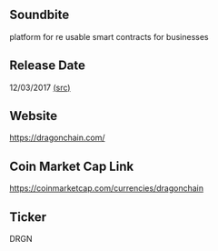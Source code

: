 ## Soundbite

platform for re usable smart contracts for businesses

## Release Date

12/03/2017 [(src)](https://coinmarketcap.com/currencies/dragonchain)

## Website

https://dragonchain.com/

## Coin Market Cap Link

https://coinmarketcap.com/currencies/dragonchain

## Ticker

DRGN

